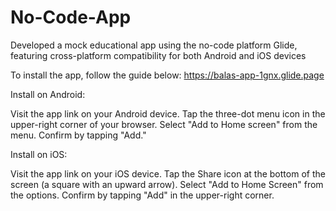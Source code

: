 # No-Code-App
Developed a mock educational app using the no-code platform Glide, featuring cross-platform compatibility for both Android and iOS devices


To install the app, follow the guide below: https://balas-app-1gnx.glide.page

Install on Android:

Visit the app link on your Android device.
Tap the three-dot menu icon in the upper-right corner of your browser.
Select "Add to Home screen" from the menu.
Confirm by tapping "Add."

Install on iOS:

Visit the app link on your iOS device.
Tap the Share icon at the bottom of the screen (a square with an upward arrow).
Select "Add to Home Screen" from the options.
Confirm by tapping "Add" in the upper-right corner.
